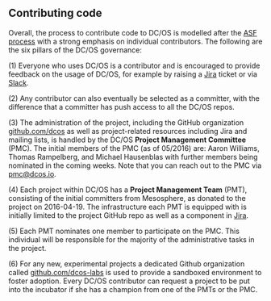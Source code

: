 ## Contributing code

Overall, the process to contribute code to DC/OS is modelled after the [ASF process](https://community.apache.org/contributors/) with a strong emphasis on individual contributors. The following are the six pillars of the DC/OS governance:

(1) Everyone who uses DC/OS is a contributor and is encouraged to provide feedback on the usage of DC/OS, for example by raising a [Jira](https://dcosjira.atlassian.net/) ticket or via [Slack](http://chat.dcos.io).

(2) Any contributor can also eventually be selected as a committer, with the difference that a committer has push access to all the DC/OS repos.

(3) The administration of the project, including the GitHub organization [github.com/dcos](https://github.com/dcos) as well as project-related resources including Jira and mailing lists, is handled by the DC/OS **Project Management Committee** (PMC). The initial members of the PMC (as of 05/2016) are: Aaron Williams, Thomas Rampelberg, and Michael Hausenblas with further members being nominated in the coming weeks. Note that you can reach out to the PMC via [pmc@dcos.io](mailto:pmc@dcos.io).

(4) Each project within DC/OS has a **Project Management Team** (PMT), consisting of the initial committers from Mesosphere, as donated to the project on 2016-04-19. The infrastructure each PMT is equipped with is initially limited to the project GitHub repo as well as a component in [Jira](https://dcosjira.atlassian.net/).

(5) Each PMT nominates one member to participate on the PMC. This individual will be responsible for the majority of the administrative tasks in the project.

(6) For any new, experimental projects a dedicated Github organization called  [github.com/dcos-labs](https://github.com/dcos-labs) is used to provide a sandboxed environment to foster adoption. Every DC/OS contributor can request a project to be put into the incubator if she has a champion from one of the PMTs or the PMC.

